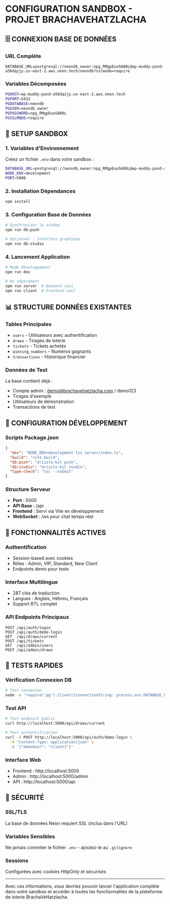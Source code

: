 # CONFIGURATION SANDBOX - PROJET BRACHAVEHATZLACHA

## 🗄️ CONNEXION BASE DE DONNÉES

### URL Complète
```
DATABASE_URL=postgresql://neondb_owner:npg_RMgpEuoSA80L@ep-muddy-pond-a56dqzjy.us-east-2.aws.neon.tech/neondb?sslmode=require
```

### Variables Décomposées
```bash
PGHOST=ep-muddy-pond-a56dqzjy.us-east-2.aws.neon.tech
PGPORT=5432
PGDATABASE=neondb
PGUSER=neondb_owner
PGPASSWORD=npg_RMgpEuoSA80L
PGSSLMODE=require
```

## 🚀 SETUP SANDBOX

### 1. Variables d'Environnement
Créez un fichier `.env` dans votre sandbox :
```bash
DATABASE_URL=postgresql://neondb_owner:npg_RMgpEuoSA80L@ep-muddy-pond-a56dqzjy.us-east-2.aws.neon.tech/neondb?sslmode=require
NODE_ENV=development
PORT=5000
```

### 2. Installation Dépendances
```bash
npm install
```

### 3. Configuration Base de Données
```bash
# Synchroniser le schéma
npm run db:push

# Optionnel : Interface graphique
npm run db:studio
```

### 4. Lancement Application
```bash
# Mode développement
npm run dev

# Ou séparément
npm run server  # Backend seul
npm run client  # Frontend seul
```

## 📊 STRUCTURE DONNÉES EXISTANTES

### Tables Principales
- `users` - Utilisateurs avec authentification
- `draws` - Tirages de loterie
- `tickets` - Tickets achetés
- `winning_numbers` - Numéros gagnants
- `transactions` - Historique financier

### Données de Test
La base contient déjà :
- Compte admin : demo@brachavehatzlacha.com / demo123
- Tirages d'exemple
- Utilisateurs de démonstration
- Transactions de test

## 🔧 CONFIGURATION DÉVELOPPEMENT

### Scripts Package.json
```json
{
  "dev": "NODE_ENV=development tsx server/index.ts",
  "build": "vite build",
  "db:push": "drizzle-kit push",
  "db:studio": "drizzle-kit studio",
  "type-check": "tsc --noEmit"
}
```

### Structure Serveur
- **Port** : 5000
- **API Base** : /api
- **Frontend** : Servi via Vite en développement
- **WebSocket** : /ws pour chat temps réel

## 🎯 FONCTIONNALITÉS ACTIVES

### Authentification
- Session-based avec cookies
- Rôles : Admin, VIP, Standard, New Client
- Endpoints demo pour tests

### Interface Multilingue
- 287 clés de traduction
- Langues : Anglais, Hébreu, Français
- Support RTL complet

### API Endpoints Principaux
```
POST /api/auth/login
POST /api/auth/demo-login
GET  /api/draws/current
POST /api/tickets
GET  /api/admin/users
POST /api/admin/draws
```

## 🧪 TESTS RAPIDES

### Vérification Connexion DB
```bash
# Test connexion
node -e "require('pg').Client({connectionString: process.env.DATABASE_URL}).connect().then(() => console.log('DB OK'))"
```

### Test API
```bash
# Test endpoint public
curl http://localhost:5000/api/draws/current

# Test authentification
curl -X POST http://localhost:5000/api/auth/demo-login \
  -H "Content-Type: application/json" \
  -d '{"demoUser": "client1"}'
```

### Interface Web
- Frontend : http://localhost:5000
- Admin : http://localhost:5000/admin
- API : http://localhost:5000/api

## 🔐 SÉCURITÉ

### SSL/TLS
La base de données Neon requiert SSL (inclus dans l'URL)

### Variables Sensibles
Ne jamais commiter le fichier `.env` - ajoutez-le au `.gitignore`

### Sessions
Configurées avec cookies HttpOnly et sécurisés

---

Avec ces informations, vous devriez pouvoir lancer l'application complète dans votre sandbox et accéder à toutes les fonctionnalités de la plateforme de loterie BrachaVeHatzlacha.